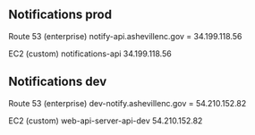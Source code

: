 
## Notifications prod
Route 53 (enterprise)
notify-api.ashevillenc.gov = 34.199.118.56

EC2 (custom)
notifications-api  34.199.118.56

## Notifications dev
Route 53 (enterprise)
dev-notify.ashevillenc.gov = 54.210.152.82

EC2 (custom)
web-api-server-api-dev  54.210.152.82 
